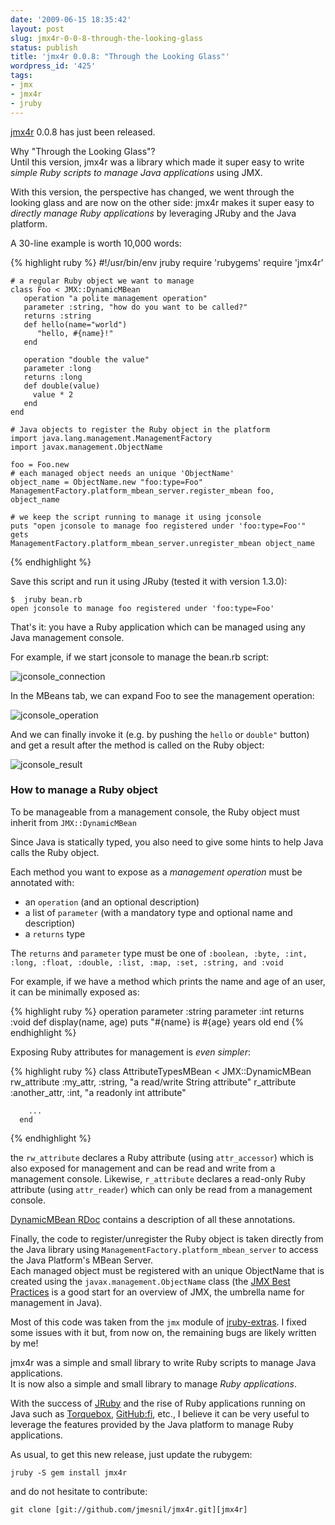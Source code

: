 ```yaml
---
date: '2009-06-15 18:35:42'
layout: post
slug: jmx4r-0-0-8-through-the-looking-glass
status: publish
title: 'jmx4r 0.0.8: "Through the Looking Glass"'
wordpress_id: '425'
tags:
- jmx
- jmx4r
- jruby
---
```


[jmx4r][jmx4r] 0.0.8 has just been released.

Why "Through the Looking Glass"?  
Until this version, jmx4r was a library which made it super easy to write _simple Ruby scripts to manage Java applications_ using JMX.

With this version, the perspective has changed, we went through the looking glass and are now on the other side: jmx4r makes it super easy to _directly manage Ruby applications_ by leveraging JRuby and the Java platform.

A 30-line example is worth 10,000 words:

{% highlight ruby %}
    #!/usr/bin/env jruby
    require 'rubygems'
    require 'jmx4r'
    
    # a regular Ruby object we want to manage
    class Foo < JMX::DynamicMBean
       operation "a polite management operation"
       parameter :string, "how do you want to be called?"
       returns :string
       def hello(name="world")
          "hello, #{name}!"
       end
    
       operation "double the value"
       parameter :long
       returns :long
       def double(value)
         value * 2
       end
    end
    
    # Java objects to register the Ruby object in the platform
    import java.lang.management.ManagementFactory
    import javax.management.ObjectName
    
    foo = Foo.new
    # each managed object needs an unique 'ObjectName'
    object_name = ObjectName.new "foo:type=Foo" 
    ManagementFactory.platform_mbean_server.register_mbean foo, object_name
    
    # we keep the script running to manage it using jconsole
    puts "open jconsole to manage foo registered under 'foo:type=Foo'"
    gets
    ManagementFactory.platform_mbean_server.unregister_mbean object_name
{% endhighlight %}    



Save this script and run it using JRuby (tested it with version 1.3.0):

    $  jruby bean.rb
    open jconsole to manage foo registered under 'foo:type=Foo'

That's it: you have a Ruby application which can be managed using any Java management console.

For example, if we start jconsole to manage the bean.rb script:

![jconsole_connection](http://jmesnil.net/weblog/wp-content/uploads/2009/06/jconsole_connection1.png)

In the MBeans tab, we can expand Foo to see the management operation:

![jconsole_operation](http://jmesnil.net/weblog/wp-content/uploads/2009/06/jconsole_operation1.png)

And we can finally invoke it (e.g. by pushing the `hello` or `double"` button) and get a result after the method is called on the Ruby object:

![jconsole_result](http://jmesnil.net/weblog/wp-content/uploads/2009/06/jconsole_result.png)

### How to manage a Ruby object

To be manageable from a management console, the Ruby object must inherit from
`JMX::DynamicMBean` 

Since Java is statically typed, you also need to give some hints to help Java calls the Ruby object.

Each method you want to expose as a _management operation_ must be annotated with:

* an `operation` (and an optional description)
* a list of `parameter` (with a mandatory type and optional name and description)
* a `returns` type

The `returns` and `parameter` type must be one of `:boolean, :byte, :int, :long, :float, :double, :list, :map, :set, :string, and :void`

For example, if we have a method which prints the name and age of an user, it can be minimally exposed as:

{% highlight ruby %}
       operation
       parameter :string
       parameter :int
       returns :void
       def display(name, age)
         puts "#{name} is #{age} years old
       end
{% endhighlight %}
    



Exposing Ruby attributes for management is _even simpler_:

{% highlight ruby %}
    class AttributeTypesMBean < JMX::DynamicMBean
       rw_attribute :my_attr, :string, "a read/write String attribute"
       r_attribute :another_attr, :int, "a readonly int attribute"
    
        ...
      end
{% endhighlight %}
    



the `rw_attribute` declares a Ruby attribute (using `attr_accessor`) which is also exposed for management and can be read and write from a management console. Likewise, `r_attribute` declares a read-only Ruby attribute  (using `attr_reader`) which can only be read from a management console.

[DynamicMBean RDoc][jmx4r-rdoc] contains a description of all these annotations.

Finally, the code to register/unregister the Ruby object is taken directly from the Java library using `ManagementFactory.platform_mbean_server` to access the Java Platform's MBean Server.  
Each managed object must be registered with an unique ObjectName that is created using the `javax.management.ObjectName` class (the [JMX Best Practices][jmx-practices] is a good start for an overview of JMX, the umbrella name for management in Java).


Most of this code was taken from the `jmx` module of [jruby-extras][jruby-extras].
I fixed some issues with it but, from now on, the remaining bugs are likely written by me!

jmx4r was a simple and small library to write Ruby scripts to manage Java applications.    
It is now also a simple and small library to manage _Ruby applications_.


With the success of [JRuby][jruby] and the rise of Ruby applications running on Java  such as [Torquebox][torquebox], [GitHub:fi][github-fi], etc., I believe it can be very useful to leverage the features provided by the Java platform to manage Ruby applications.

As usual, to get this new release, just update the rubygem:

    jruby -S gem install jmx4r

and do not hesitate to contribute:

    git clone [git://github.com/jmesnil/jmx4r.git][jmx4r]

[jmx4r]: http://github.com/jmesnil/jmx4r/
[jmx4r-rdoc]: http://jmx4r.rubyforge.org/doc/
[jruby-extras]: http://rubyforge.org/projects/jruby-extras/
[jruby]: http://jruby.org
[torquebox]: http://torquebox.org
[github-fi]: http://fi.github.com/ 
[jmx-practices]: http://java.sun.com/javase/technologies/core/mntr-mgmt/javamanagement/best-practices.jsp
